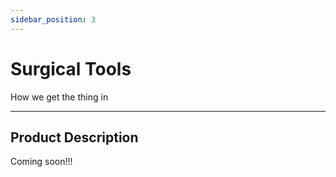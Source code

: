 ```yaml
---
sidebar_position: 3
---
```


# Surgical Tools

How we get the thing in

---

## Product Description

Coming soon!!!